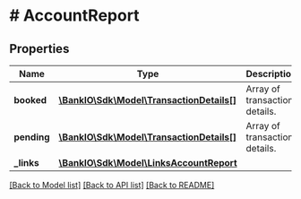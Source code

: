 # # AccountReport

## Properties

Name | Type | Description | Notes
------------ | ------------- | ------------- | -------------
**booked** | [**\BankIO\Sdk\Model\TransactionDetails[]**](TransactionDetails.md) | Array of transaction details. | [optional] 
**pending** | [**\BankIO\Sdk\Model\TransactionDetails[]**](TransactionDetails.md) | Array of transaction details. | [optional] 
**_links** | [**\BankIO\Sdk\Model\LinksAccountReport**](LinksAccountReport.md) |  | 

[[Back to Model list]](../../README.md#documentation-for-models) [[Back to API list]](../../README.md#documentation-for-api-endpoints) [[Back to README]](../../README.md)


